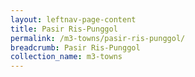 ```yaml
---
layout: leftnav-page-content
title: Pasir Ris-Punggol
permalink: /m3-towns/pasir-ris-punggol/
breadcrumb: Pasir Ris-Punggol
collection_name: m3-towns
---
```

